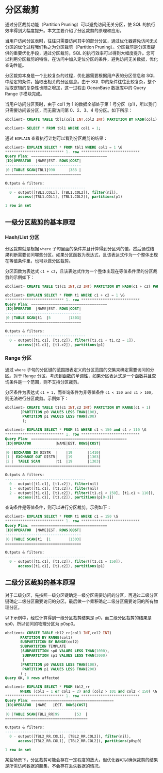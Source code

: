 分区裁剪
=========================

通过分区裁剪功能（Partition Pruning）可以避免访问无关分区，使 SQL 的执行效率得到大幅度提升。本文主要介绍了分区裁剪的原理和应用。

当用户访问分区表时，往往只需要访问其中的部分分区，通过优化器避免访问无关分区的优化过程我们称之为分区裁剪（Partition Pruning）。分区裁剪是分区表提供的重要优化手段，通过分区裁剪，SQL 的执行效率可以得到大幅度提升。您可以利用分区裁剪的特性，在访问中加入定位分区的条件，避免访问无关数据，优化查询性能。

分区裁剪本身是一个比较复杂的过程，优化器需要根据用户表的分区信息和 SQL 中给定的条件，抽取出相关的分区信息。由于 SQL 中的条件往往比较复杂，整个抽取逻辑的复杂性也随之增加，这一过程由 OceanBase 数据库中的 Query Range 子模块完成。

当用户访问分区表时，由于 col1 为 1 的数据全部处于第 1 号分区（p1)，所以我们只需要访问该分区，而无需访问第 0、2、3、4 号分区。如下所示：

```sql
obclient> CREATE TABLE tbl1(col1 INT,col2 INT) PARTITION BY HASH(col1) PARTITIONS 5;

obclient> SELECT * FROM tbl1 WHERE col1 = 1;
```

通过 `EXPLAIN` 查看执行计划可以看到分区裁剪的结果：

```sql
obclient> EXPLAIN SELECT * FROM tbl1 WHERE col1 = 1 \G
*************************** 1. row ***************************
Query Plan: ===================================
|ID|OPERATOR  |NAME|EST. ROWS|COST|
-----------------------------------
|0 |TABLE SCAN|TBL1|990      |383 |
===================================

Outputs & filters:
-------------------------------------
  0 - output([TBL1.COL1], [TBL1.COL2]), filter(nil),
      access([TBL1.COL1], [TBL1.COL2]), partitions(p1)

1 row in set
```

一级分区裁剪的基本原理
--------------------------------

### Hash/List 分区

分区裁剪就是根据 `where` 子句里面的条件并且计算得到分区列的值，然后通过结果判断需要访问哪些分区。如果分区函数为表达式，且该表达式作为一个整体出现在等值条件里，也可以做分区裁剪。

分区函数为表达式 `c1 + c2`，且该表达式作为一个整体出现在等值条件里的分区裁剪的示例如下：

```sql
obclient> CREATE TABLE t1(c1 INT,c2 INT) PARTITION BY HASH(c1 + c2) PARTITIONS 5;

obclient> EXPLAIN SELECT * FROM t1 WHERE c1 + c2 = 1 \G
*************************** 1. row ***************************
Query Plan: ===================================
|ID|OPERATOR  |NAME|EST. ROWS|COST|
-----------------------------------
|0 |TABLE SCAN|t1  |5        |1303|
===================================

Outputs & filters:
-------------------------------------
  0 - output([t1.c1], [t1.c2]), filter([t1.c1 + t1.c2 = 1]),
      access([t1.c1], [t1.c2]), partitions(p1)
```

### Range 分区

通过 `where` 子句的分区键的范围跟表定义的分区范围的交集来确定需要访问的分区。对于 Range 分区，考虑到函数的单调性，如果分区表达式是一个函数并且查询条件是一个范围，则不支持分区裁剪。

分区条件为表达式 `c1 + 1`，而查询条件为非等值条件 `c1 < 150 and c1 > 100`，则无法进行分区裁剪。示例如下：

```sql
obclient> CREATE TABLE t1(c1 INT,c2 INT) PARTITION BY RANGE(c1 + 1)
       (PARTITION p0 VALUES LESS THAN(100),
        PARTITION p1 VALUES LESS THAN(200)
        );

obclient> EXPLAIN SELECT * FROM t1 WHERE c1 < 150 and c1 > 110 \G
*************************** 1. row ***************************
Query Plan: ============================================
|ID|OPERATOR           |NAME|EST. ROWS|COST|
--------------------------------------------
|0 |EXCHANGE IN DISTR  |    |19       |1410|
|1 | EXCHANGE OUT DISTR|    |19       |1303|
|2 |  TABLE SCAN       |t1  |19       |1303|
============================================

Outputs & filters:
-------------------------------------
  0 - output([t1.c1], [t1.c2]), filter(nil)
  1 - output([t1.c1], [t1.c2]), filter(nil)
  2 - output([t1.c1], [t1.c2]), filter([t1.c1 < 150], [t1.c1 > 110]),
      access([t1.c1], [t1.c2]), partitions(p[0-1])
```

查询条件是等值条件，则可以进行分区裁剪。示例如下：

```sql
obclient> EXPLAIN SELECT * FROM t1 WHERE c1 = 150 \G
*************************** 1. row ***************************
Query Plan: ===================================
|ID|OPERATOR  |NAME|EST. ROWS|COST|
-----------------------------------
|0 |TABLE SCAN|t1  |1        |1303|
===================================

Outputs & filters:
-------------------------------------
  0 - output([t1.c1], [t1.c2]), filter([t1.c1 = 150]),
      access([t1.c1], [t1.c2]), partitions(p1)
```

二级分区裁剪的基本原理
--------------------------------

对于二级分区，先按照一级分区键确定一级分区需要访问的分区，再通过二级分区键确定二级分区需要访问的分区。最后做一个乘积确定二级分区需要访问的所有物理分区。

以下示例中，经过计算得到一级分区裁剪结果是 p0，而二级分区裁剪的结果是 sp0，所以访问的物理分区为 p0sp0。

```sql
obclient> CREATE TABLE tbl2_rr(col1 INT,col2 INT)
       PARTITION BY RANGE(col1)
       SUBPARTITION BY RANGE(col2)
       SUBPARTITION TEMPLATE
       (SUBPARTITION sp0 VALUES LESS THAN(1000),
        SUBPARTITION sp1 VALUES LESS THAN(2000)
        ) 
       (PARTITION p0 VALUES LESS THAN(100),
        PARTITION p1 VALUES LESS THAN(200)
       ) ; 
Query OK, 0 rows affected

obclient> EXPLAIN SELECT * FROM tbl2_rr
       WHERE (col1 = 1 or col1 = 2) and (col2 > 101 and col2 < 150) \G
*************************** 1. row ***************************
Query Plan: ======================================
|ID|OPERATOR  |NAME   |EST. ROWS|COST|
--------------------------------------
|0 |TABLE SCAN|TBL2_RR|99       |53  |
======================================

Outputs & filters:
-------------------------------------
  0 - output([TBL2_RR.COL1], [TBL2_RR.COL2]), filter(nil),
      access([TBL2_RR.COL1], [TBL2_RR.COL2]), partitions(p0sp0)

1 row in set
```

某些场景下，分区裁剪可能会存在一定程度的放大，但优化器可以确保裁剪的结果是所需访问数据的超集，不会存在丢失数据的情况。
